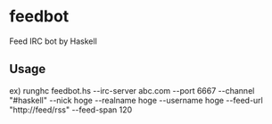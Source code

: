 feedbot
=======

Feed IRC bot by Haskell

Usage
----

ex) runghc feedbot.hs --irc-server abc.com --port 6667 --channel "#haskell" --nick hoge --realname hoge --username hoge --feed-url "http://feed/rss" --feed-span 120

